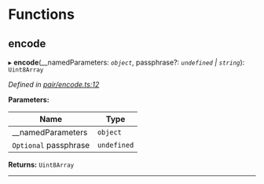 

# Functions

<a id="encode"></a>

##  encode

▸ **encode**(__namedParameters: *`object`*, passphrase?: *`undefined` | `string`*): `Uint8Array`

*Defined in [pair/encode.ts:12](https://github.com/polkadot-js/common/blob/49b0c84/packages/keyring/src/pair/encode.ts#L12)*

**Parameters:**

| Name | Type |
| ------ | ------ |
| __namedParameters | `object` |
| `Optional` passphrase | `undefined` | `string` |

**Returns:** `Uint8Array`

___

